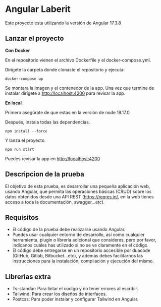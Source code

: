 
# Angular Laberit

Este proyecto esta utilizando la versión de Angular 17.3.8

## Lanzar el proyecto
  
**Con Docker**

En el repositorio vienen el archivo Dockerfile y el docker-compose.yml.

Dirígete la carpeta donde clonaste el repositorio y ejecuta:
  
```console
docker-compose up
```
Se montara la imagen y el contenedor de la app. 
Una vez que termine de instalar dirígete a <http://localhost:4200> para revisar la app.
  
**En local**

Primero asegúrate de que estas en la versión de node 18.17.0

Después, instala todas las dependencias.

```console
npm install --force
```

Y lanza el proyecto.

```console
npm run start
```
Puedes revisar la app en <http://localhost:4200>
  
## Descripcion de la prueba

El objetivo de esta prueba, es desarrollar una pequeña aplicación web, usando Angular, que permita las operaciones básicas (CRUD) sobre los datos obtenidos desde una API REST (https://reqres.in/, en la web tienes acceso a toda la documentación, swagger…etc).  

## Requisitos

- El código de la prueba debe realizarse usando Angular.
- Puedes usar cualquier entorno de desarrollo, así como cualquier herramienta, plugin o librería adicional que consideres, pero por favor, indícanos cuáles has utilizado si no se ve claramente en el código.
- El código debe entregarse en un repositorio accesible por duacode (GitHub, Gitlab, Bitbucket…etc), y además debes facilitarnos las instrucciones para la instalación, compilación y ejecución del mismo.  

## Librerias extra

- Ts-standar: Para lintar el codigo y no tener errores al escribir.
- Tailwind: Para crear los diseños de interfaces.
- Postcss: Para poder instalar y configurar Tailwind en Angular.